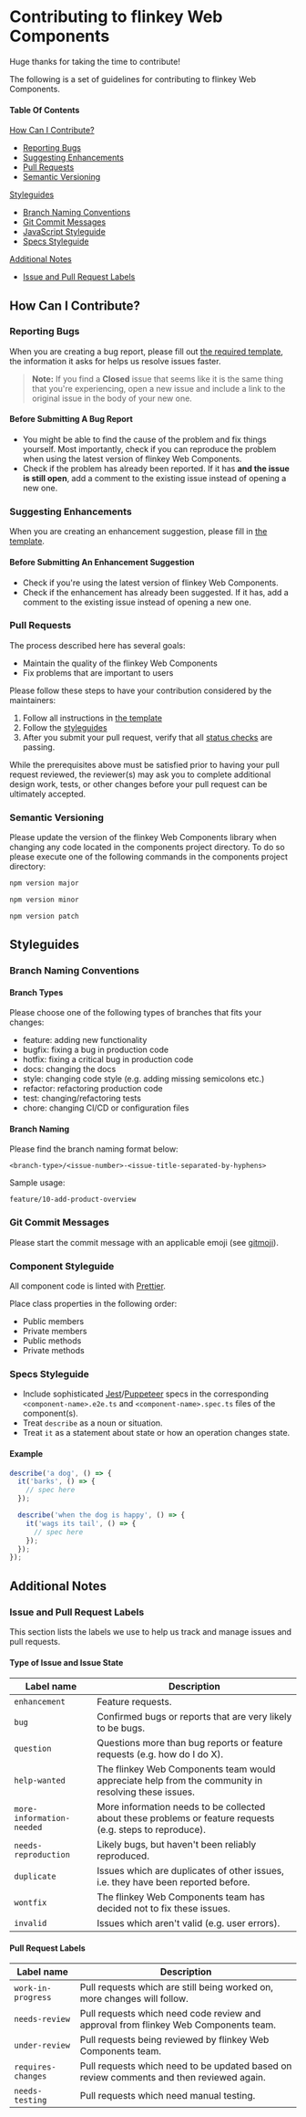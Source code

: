 # Contributing to flinkey Web Components

Huge thanks for taking the time to contribute!

The following is a set of guidelines for contributing to flinkey Web Components.

#### Table Of Contents

[How Can I Contribute?](#how-can-i-contribute)
  * [Reporting Bugs](#reporting-bugs)
  * [Suggesting Enhancements](#suggesting-enhancements)
  * [Pull Requests](#pull-requests)
  * [Semantic Versioning](#semantic-versioning)

[Styleguides](#styleguides)
  * [Branch Naming Conventions](#branch-naming-conventions)
  * [Git Commit Messages](#git-commit-messages)
  * [JavaScript Styleguide](#javascript-styleguide)
  * [Specs Styleguide](#specs-styleguide)

[Additional Notes](#additional-notes)
  * [Issue and Pull Request Labels](#issue-and-pull-request-labels)

## How Can I Contribute?

### Reporting Bugs

When you are creating a bug report, please fill out [the required template](https://github.com/PlanBGmbH/flinkey-web-components/blob/main/.github/ISSUE_TEMPLATE/bug_report.md), the information it asks for helps us resolve issues faster.

> **Note:** If you find a **Closed** issue that seems like it is the same thing that you're experiencing, open a new issue and include a link to the original issue in the body of your new one.

#### Before Submitting A Bug Report

* You might be able to find the cause of the problem and fix things yourself. Most importantly, check if you can reproduce the problem when using the latest version of flinkey Web Components.
* Check if the problem has already been reported. If it has **and the issue is still open**, add a comment to the existing issue instead of opening a new one.

### Suggesting Enhancements

When you are creating an enhancement suggestion, please fill in [the template](https://github.com/PlanBGmbH/flinkey-web-components/blob/main/.github/ISSUE_TEMPLATE/feature_request.md).

#### Before Submitting An Enhancement Suggestion

* Check if you're using the latest version of flinkey Web Components.
* Check if the enhancement has already been suggested. If it has, add a comment to the existing issue instead of opening a new one.

### Pull Requests

The process described here has several goals:

- Maintain the quality of the flinkey Web Components
- Fix problems that are important to users

Please follow these steps to have your contribution considered by the maintainers:

1. Follow all instructions in [the template](https://github.com/PlanBGmbH/flinkey-web-components/blob/main/.github/pull_request_template.md)
2. Follow the [styleguides](#styleguides)
3. After you submit your pull request, verify that all [status checks](https://help.github.com/articles/about-status-checks/) are passing.

While the prerequisites above must be satisfied prior to having your pull request reviewed, the reviewer(s) may ask you to complete additional design work, tests, or other changes before your pull request can be ultimately accepted.

### Semantic Versioning

Please update the version of the flinkey Web Components library when changing any code located in the components project directory. To do so please execute one of the following commands in the components project directory:

```bash
npm version major
```

```bash
npm version minor
```

```bash
npm version patch
```

## Styleguides

### Branch Naming Conventions

#### Branch Types

Please choose one of the following types of branches that fits your changes:

* feature: adding new functionality
* bugfix: fixing a bug in production code
* hotfix: fixing a critical bug in production code
* docs: changing the docs
* style: changing code style (e.g. adding missing semicolons etc.)
* refactor: refactoring production code
* test: changing/refactoring tests
* chore: changing CI/CD or configuration files

#### Branch Naming

Please find the branch naming format below:

```
<branch-type>/<issue-number>-<issue-title-separated-by-hyphens>
```

Sample usage:

```
feature/10-add-product-overview
```

### Git Commit Messages

Please start the commit message with an applicable emoji (see [gitmoji](https://gitmoji.dev/)).

### Component Styleguide

All component code is linted with [Prettier](https://prettier.io/).

Place class properties in the following order:
* Public members
* Private members
* Public methods
* Private methods

### Specs Styleguide

- Include sophisticated [Jest](https://jestjs.io/)/[Puppeteer](https://pptr.dev/) specs in the corresponding `<component-name>.e2e.ts` and `<component-name>.spec.ts` files of the component(s).
- Treat `describe` as a noun or situation.
- Treat `it` as a statement about state or how an operation changes state.

#### Example

```js
describe('a dog', () => {
  it('barks', () => {
    // spec here
  });

  describe('when the dog is happy', () => {
    it('wags its tail', () => {
      // spec here
    });
  });
});
```

## Additional Notes

### Issue and Pull Request Labels

This section lists the labels we use to help us track and manage issues and pull requests.

#### Type of Issue and Issue State

| Label name | Description |
| --- | --- |
| `enhancement` | Feature requests. |
| `bug` | Confirmed bugs or reports that are very likely to be bugs. |
| `question` | Questions more than bug reports or feature requests (e.g. how do I do X). |
| `help-wanted` | The flinkey Web Components team would appreciate help from the community in resolving these issues. |
| `more-information-needed` | More information needs to be collected about these problems or feature requests (e.g. steps to reproduce). |
| `needs-reproduction` | Likely bugs, but haven't been reliably reproduced. |
| `duplicate` | Issues which are duplicates of other issues, i.e. they have been reported before. |
| `wontfix` | The flinkey Web Components team has decided not to fix these issues. |
| `invalid` | Issues which aren't valid (e.g. user errors). |

#### Pull Request Labels

| Label name | Description |
| --- | --- |
| `work-in-progress` | Pull requests which are still being worked on, more changes will follow. |
| `needs-review` | Pull requests which need code review and approval from flinkey Web Components team. |
| `under-review` | Pull requests being reviewed by flinkey Web Components team. |
| `requires-changes` | Pull requests which need to be updated based on review comments and then reviewed again. |
| `needs-testing` | Pull requests which need manual testing. |
